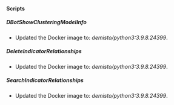 
#### Scripts
##### DBotShowClusteringModelInfo
- Updated the Docker image to: *demisto/python3:3.9.8.24399*.
##### DeleteIndicatorRelationships
- Updated the Docker image to: *demisto/python3:3.9.8.24399*.
##### SearchIndicatorRelationships
- Updated the Docker image to: *demisto/python3:3.9.8.24399*.

